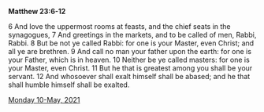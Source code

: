**Matthew 23:6-12**

6 And love the uppermost rooms at feasts, and the chief seats in the synagogues, 7 And greetings in the markets, and to be called of men, Rabbi, Rabbi. 8 But be not ye called Rabbi: for one is your Master, even Christ; and all ye are brethren. 9 And call no man your father upon the earth: for one is your Father, which is in heaven. 10 Neither be ye called masters: for one is your Master, even Christ. 11 But he that is greatest among you shall be your servant. 12 And whosoever shall exalt himself shall be abased; and he that shall humble himself shall be exalted.

[Monday 10-May, 2021](https://t.me/s/daily_scripture)
